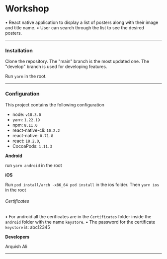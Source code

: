 # Workshop

• React native application to display a list of posters along with their image and title name.
• User can search through the list to see the desired posters.

---

### Installation

Clone the repository. The "main" branch is the most updated one. The "develop" branch is used for developing features.

Run `yarn` in the root.

---

### Configuration

This project contains the following configuration

- node: `v18.3.0`
- yarn: `1.22.19`
- npm: `8.11.0`
- react-native-cli: `10.2.2`
- react-native: `0.71.8`
- react: `18.2.0`,
- CocoaPods: `1.11.3`

**Android**

run `yarn android` in the root

**iOS**

Run `pod install/arch -x86_64 pod install` in the ios folder.
Then `yarn ios` in the root

###### Certificates

• For android all the cerificates are in the `Certificates` folder inside the `android` folder with the name `keystore`.
• The password for the certificate `keystore` is: abc12345

**Developers**

Arquish Ali

---

